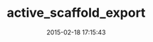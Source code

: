 ---
layout: post
title:  "active_scaffold_export"
repo:   "naaano/active_scaffold_export"
date:   2015-02-18 17:15:43
gemurl: http://github.com/naaano/active_scaffold_export
---